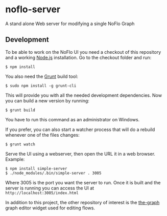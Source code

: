 # noflo-server
 A stand alone Web server for modifying a single NoFlo Graph

## Development

To be able to work on the NoFlo UI you need a checkout of this repository and a working [Node.js](http://nodejs.org/) installation. Go to the checkout folder and run:

    $ npm install

You also need the [Grunt](http://gruntjs.com/) build tool:

    $ sudo npm install -g grunt-cli

This will provide you with all the needed development dependencies. Now you can build a new version by running:

    $ grunt build

You have to run this command as an administrator on Windows.

If you prefer, you can also start a watcher process that will do a rebuild whenever one of the files changes:

    $ grunt watch

Serve the UI using a webserver, then open the URL it in a web browser. Example:

    $ npm install simple-server
    $ ./node_modules/.bin/simple-server . 3005

Where 3005 is the port you want the server to run. Once it is built and the server is running you can access the UI at `http://localhost:3005/index.html`

In addition to this project, the other repository of interest is the [the-graph](https://github.com/the-grid/the-graph) graph editor widget used for editing flows.

